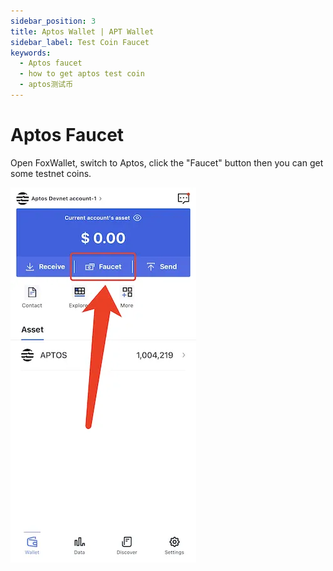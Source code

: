 ```yaml
---
sidebar_position: 3
title: Aptos Wallet | APT Wallet
sidebar_label: Test Coin Faucet
keywords:
  - Aptos faucet
  - how to get aptos test coin
  - aptos测试币
---
```


# Aptos Faucet

Open FoxWallet, switch to Aptos, click the "Faucet" button then you can get some testnet coins.

![](../img/aptos-faucet.webp)